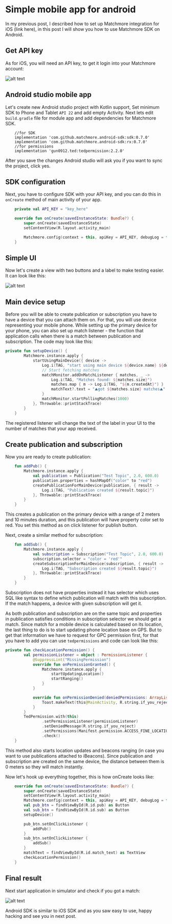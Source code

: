 # Simple mobile app for android

In my previous post, I described how to set up Matchmore integration for iOS (link here), in this post I will show you how to use Matchmore SDK on Android.

## Get API key

As for iOS, you will need an API key, to get it login into your Matchmore account:

![alt text](https://raw.githubusercontent.com/matchmore/tech-blog/master/20180329/img/create-app.gif "create app")

## Android studio mobile app

Let's create new Android studio project with Kotlin support, Set minimum SDK to Phone and Tablet `API 22` and add empty Activity.
Next lets edit `build.gradle` file for module app and add dependencies for Matchmore SDK.

```
    //for SDK
    implementation 'com.github.matchmore.android-sdk:sdk:0.7.0'
    implementation 'com.github.matchmore.android-sdk:rx:0.7.0'
    //for permissions
    implementation 'gun0912.ted:tedpermission:2.2.0'
```
After you save the changes Android studio will ask you if you want to sync the project, click yes.

## SDK configuration

Next, you have to configure SDK with your API key, and you can do this in `onCreate` method of main activity of your app.

```kotlin
    private val API_KEY = "key_here"

    override fun onCreate(savedInstanceState: Bundle?) {
        super.onCreate(savedInstanceState)
        setContentView(R.layout.activity_main)

        Matchmore.config(context = this, apiKey = API_KEY, debugLog = false)
    }
```

## Simple UI

Now let's create a view with two buttons and a label to make testing easier.
It can look like this:

![alt text](https://github.com/matchmore/tech-blog/blob/4e924710b7c26165a8d14cb974d07fe4e58d08a7/20180522/8.png "simple view")

## Main device setup

Before you will be able to create publication or subscription you have to have a device that you can attach them on. For that, you will use device representing your mobile phone.
While setting up the primary device for your phone, you can also set up match listener - the function that application calls when there is a match between publication and subscription.
The code may look like this:

```kotlin
private fun setupDevice() {
        Matchmore.instance.apply {
            startUsingMainDevice({ device ->
                Log.i(TAG, "start using main device ${device.name} ${device.id}")
                // Start fetching matches
                matchMonitor.addOnMatchListener { matches, _ ->
                    Log.i(TAG, "Matches found: ${matches.size}")
                    matches.map { m -> Log.i(TAG, "${m.createdAt}") }
                    matchText?.text = "⛰️got ${matches.size} matches⛰️"
                }
                matchMonitor.startPollingMatches(1000)
            }, Throwable::printStackTrace)
        }
    }
```

The registered listener will change the text of the label in your UI to the number of matches that your app received.

## Create publication and subscription

Now you are ready to create publication:

```kotlin
    fun addPub() {
        Matchmore.instance.apply {
            val publication = Publication("Test Topic", 2.0, 600.0)
            publication.properties = hashMapOf("color" to "red")
            createPublicationForMainDevice(publication, { result ->
                Log.i(TAG, "Publication created ${result.topic}")
            }, Throwable::printStackTrace)
        }
    }
```

This creates a publication on the primary device with a range of 2 meters and 10 minutes duration, and this publication will have property color set to red.
You set this method as on click listener for publish button.

Next, create a similar method for subscription:

```kotlin
    fun addSub() {
        Matchmore.instance.apply {
            val subscription = Subscription("Test Topic", 2.0, 600.0)
            subscription.selector = "color = 'red'"
            createSubscriptionForMainDevice(subscription, { result ->
                Log.i(TAG, "Subscription created ${result.topic}")
            }, Throwable::printStackTrace)
        }
    }
```

Subscription does not have properties instead it has selector which uses SQL like syntax to define which publication will match with this subscription.
If the match happens, a device with given subscription will get it.

As both publication and subscription are on the same topic and properties in publication satisfies conditions in subscription selector we should get a match.
Since match for a mobile device is calculated based on its location, the last thing to do is to start updating phone location base on GPS.
But to get that information we have to request for GPC permission first, for that you have to add you can use `tedpermissions` and code can look like this:

```kotlin
private fun checkLocationPermission() {
        val permissionListener = object : PermissionListener {
            @SuppressLint("MissingPermission")
            override fun onPermissionGranted() {
                Matchmore.instance.apply {
                    startUpdatingLocation()
                    startRanging()
                }
            }

            override fun onPermissionDenied(deniedPermissions: ArrayList<String>) {
                Toast.makeText(this@MainActivity, R.string.if_you_reject, Toast.LENGTH_SHORT).show()
            }
        }
        TedPermission.with(this)
                .setPermissionListener(permissionListener)
                .setDeniedMessage(R.string.if_you_reject)
                .setPermissions(Manifest.permission.ACCESS_FINE_LOCATION)
                .check()
    }
```

This method also starts location updates and beacons ranging (in case you want to use publications attached to iBeacons).
Since publication and subscription are created on the same device, the distance between them is 0 meters so they will match instantly.

Now let's hook up everything together, this is how onCreate looks like:

```kotlin
    override fun onCreate(savedInstanceState: Bundle?) {
        super.onCreate(savedInstanceState)
        setContentView(R.layout.activity_main)
        Matchmore.config(context = this, apiKey = API_KEY, debugLog = false)
        val pub_btn = findViewById(R.id.pub) as Button
        val sub_btn = findViewById(R.id.sub) as Button
        setupDevice()

        pub_btn.setOnClickListener {
            addPub()
        }
        sub_btn.setOnClickListener {
            addSub()
        }
        matchText = findViewById(R.id.match_text) as TextView
        checkLocationPermission()
    }
```

## Final result

Next start application in simulator and check if you got a match:

![alt text](https://github.com/matchmore/tech-blog/blob/4e924710b7c26165a8d14cb974d07fe4e58d08a7/20180522/match.gif "match on simulator")

Android SDK is similar to iOS SDK and as you saw easy to use, happy hacking and see you in next post.